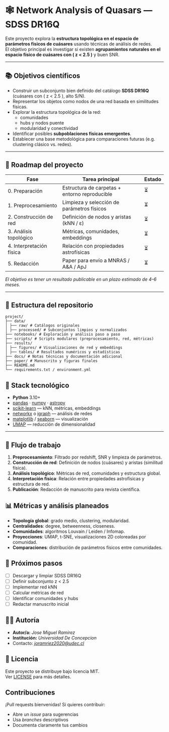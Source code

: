 # 🕸️ Network Analysis of Quasars — SDSS DR16Q

Este proyecto explora la **estructura topológica en el espacio de parámetros físicos de cuásares** usando técnicas de análisis de redes.  
El objetivo principal es investigar si existen **agrupamientos naturales en el espacio físico de cuásares con \( z < 2.5 \)** y buen SNR.

---

## 📚 Objetivos científicos

- Construir un subconjunto bien definido del catálogo **SDSS DR16Q** (cuásares con \( z < 2.5 \), alto S/N).
- Representar los objetos como nodos de una red basada en similitudes físicas.
- Explorar la estructura topológica de la red:
  - comunidades
  - hubs y nodos puente
  - modularidad y conectividad
- Identificar posibles **subpoblaciones físicas emergentes**.
- Establecer una base metodológica para comparaciones futuras (e.g. clustering clásico vs. redes).

---

## 🧭 Roadmap del proyecto

| Fase | Tarea principal | Estado |
|------|------------------|--------|
| 0. Preparación | Estructura de carpetas + entorno reproducible | ⏳ |
| 1. Preprocesamiento | Limpieza y selección de parámetros físicos | ⏳ |
| 2. Construcción de red | Definición de nodos y aristas (kNN / ε) | ⏳ |
| 3. Análisis topológico | Métricas, comunidades, embeddings | ⏳ |
| 4. Interpretación física | Relación con propiedades astrofísicas | ⏳ |
| 5. Redacción | Paper para envío a MNRAS / A&A / ApJ | ⏳ |

*El objetivo es tener un resultado publicable en un plazo estimado de 4–6 meses.*

---

## 📁 Estructura del repositorio

```
project/
├── data/
│ ├── raw/ # Catálogos originales
│ ├── processed/ # Subconjuntos limpios y normalizados
├── notebooks/ # Exploración y análisis paso a paso
├── scripts/ # Scripts modulares (preprocesamiento, red, métricas)
├── results/
│ ├── figures/ # Visualizaciones de red y embeddings
│ ├── tables/ # Resultados numéricos y estadísticas
├── docs/ # Notas técnicas y documentación adicional
├── paper/ # Manuscrito y figuras finales
├── README.md
└── requirements.txt / environment.yml
```

## 🧰 Stack tecnológico

- **Python** 3.10+
- [pandas](https://pandas.pydata.org/) · [numpy](https://numpy.org/) · [astropy](https://www.astropy.org/)  
- [scikit-learn](https://scikit-learn.org/) — kNN, métricas, embeddings  
- [networkx](https://networkx.org/) o [igraph](https://igraph.org/python/) — análisis de redes  
- [matplotlib](https://matplotlib.org/) / [seaborn](https://seaborn.pydata.org/) — visualización  
- [UMAP](https://umap-learn.readthedocs.io/en/latest/) — reducción de dimensionalidad

---

## 🧪 Flujo de trabajo

1. **Preprocesamiento**: Filtrado por redshift, SNR y limpieza de parámetros.  
2. **Construcción de red**: Definición de nodos (cuásares) y aristas (similitud física).  
3. **Análisis topológico**: Métricas de red, comunidades y estructura global.  
4. **Interpretación física**: Relación entre propiedades astrofísicas y estructura de red.  
5. **Publicación**: Redacción de manuscrito para revista científica.

## 📊 Métricas y análisis planeados

- **Topología global**: grado medio, clustering, modularidad.  
- **Centralidades**: degree, betweenness, closeness.  
- **Comunidades**: algoritmos Louvain / Leiden / Infomap.  
- **Proyecciones**: UMAP, t-SNE, visualizaciones 2D coloreadas por comunidad.  
- **Comparaciones**: distribución de parámetros físicos entre comunidades.

## 📝 Próximos pasos

- [ ] Descargar y limpiar SDSS DR16Q  
- [ ] Definir subconjunto z < 2.5  
- [ ] Implementar red kNN  
- [ ] Calcular métricas de red  
- [ ] Identificar comunidades y hubs  
- [ ] Redactar manuscrito inicial

## 🧑‍💻 Autoría

- **Autor/a:** *Jose Miguel Ramirez*  
- **Institución:** *Universidad De Concepcion*  
- Contacto: *joramriez2020@udec.cl*

## 🪪 Licencia

Este proyecto se distribuye bajo licencia MIT.  
Ver [LICENSE](LICENSE) para más detalles.

##  Contribuciones

¡Pull requests bienvenidas! Si quieres contribuir:
- Abre un *issue* para sugerencias
- Usa *branches* descriptivos
- Documenta claramente tus cambios